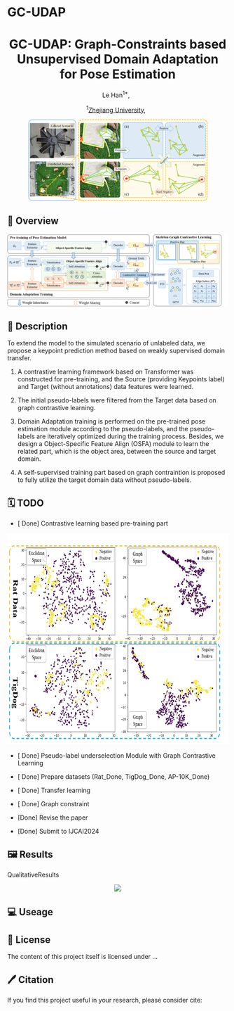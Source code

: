 # GC-UDAP

<div align="center">

<h1> GC-UDAP: Graph-Constraints based Unsupervised Domain Adaptation for Pose Estimation </h1>
Le Han<sup>1*</sup>, &nbsp;
 
 <sup>1</sup>[Zhejiang University](https://www.zju.edu.cn/english/), &nbsp;
 </div>
 <p align="center">
  <img width="409" height="185" src="./figs/intro.png">
</p>
 
 ## 🚀 Overview
<p align="center">
  <img src="./figs/architecture.png">
</p>

## 📖 Description
To extend the model to the simulated scenario of unlabeled data, we propose a keypoint prediction method based on weakly supervised domain transfer.
1. A contrastive learning framework based on Transformer was constructed for pre-training, and the Source (providing Keypoints label) and Target (without annotations) data features were learned.

2. The initial pseudo-labels were filtered from the Target data based on graph contrastive learning.

3. Domain Adaptation training is performed on the pre-trained pose estimation module according to the pseudo-labels, and the pseudo-labels are iteratively optimized during the training process. Besides, we design a Object-Specific Feature Align (OSFA) module to learn the related part, which is the object area, between the source and target domain.
   
4. A self-supervised training part based on graph contraintion is proposed to fully utilize the target domain data without pseudo-labels. 


## 🗓️ TODO
- [ Done] Contrastive learning based pre-training part 
<p align="center">
  <img width="730" height="480" src="./figs/cluster.png">
</p>

- [ Done] Pseudo-label underselection Module with Graph Contrastive Learning

- [ Done] Prepare datasets (Rat_Done, TigDog_Done, AP-10K_Done)

- [ Done] Transfer learning

- [ Done] Graph constraint
  
- [Done] Revise the paper

- [Done] Submit to IJCAI2024


## 🖼️ Results
QualitativeResults
<p align="center">
  <img src="./figs/QualitativeResults.jpg">
</p>


## 💻 Useage


## 🎫 License

The content of this project itself is licensed under ...

## 🖊️ Citation


If you find this project useful in your research, please consider cite:


```BibTeX
